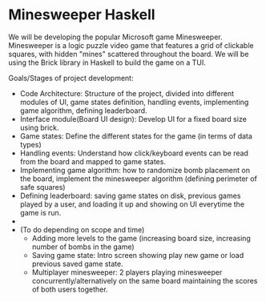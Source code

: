 # Minesweeper Haskell

We will be developing the popular Microsoft game Minesweeper. Minesweeper is a logic puzzle video game that features a grid of clickable squares, with hidden "mines" scattered throughout the board. We will be using the Brick library in Haskell to build the game on a TUI. 

Goals/Stages of project development:

- Code Architecture: Structure of the project, divided into different modules of UI, game states definition, handling events, implementing game algorithm, defining leaderboard.
- Interface module(Board UI design): Develop UI for a fixed board size using brick. 
- Game states: Define the different states for the game (in terms of data types)
- Handling events: Understand how click/keyboard events can be read from the board and mapped to game states.
- Implementing game algorithm: how to randomize bomb placement on the board, implement the minesweeper algorithm (defining perimeter of safe squares)
- Defining leaderboard: saving game states on disk, previous games played by a user, and loading it up and showing on UI everytime the game is run.
- 
- (To do depending on scope and time)
    - Adding more levels to the game (increasing board size, increasing number of bombs in the game) 
    - Saving game state: Intro screen showing play new game or load previous saved game state.
    - Multiplayer minesweeper: 2 players playing minesweeper concurrently/alternatively on the same board maintaining the scores of both users together.

